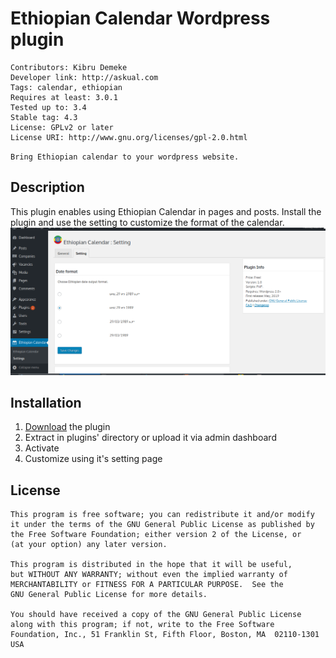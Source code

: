 # Ethiopian Calendar Wordpress plugin

    Contributors: Kibru Demeke
    Developer link: http://askual.com
    Tags: calendar, ethiopian
    Requires at least: 3.0.1
    Tested up to: 3.4
    Stable tag: 4.3
    License: GPLv2 or later
    License URI: http://www.gnu.org/licenses/gpl-2.0.html

``
Bring Ethiopian calendar to your wordpress website.
``

## Description

This plugin enables using Ethiopian Calendar in pages and posts. Install the plugin and use the setting to customize the format of the calendar. 
![Setting image](./assets/screenshot-2.png)

## Installation

1. [Download](https://github.com/askual/ethiopian-calendar/archive/v1.0.zip) the plugin
2. Extract in plugins' directory or upload it via admin dashboard
3. Activate
4. Customize using it's setting page

## License

    This program is free software; you can redistribute it and/or modify
    it under the terms of the GNU General Public License as published by
    the Free Software Foundation; either version 2 of the License, or
    (at your option) any later version.

    This program is distributed in the hope that it will be useful,
    but WITHOUT ANY WARRANTY; without even the implied warranty of
    MERCHANTABILITY or FITNESS FOR A PARTICULAR PURPOSE.  See the
    GNU General Public License for more details.

    You should have received a copy of the GNU General Public License
    along with this program; if not, write to the Free Software
    Foundation, Inc., 51 Franklin St, Fifth Floor, Boston, MA  02110-1301  USA







